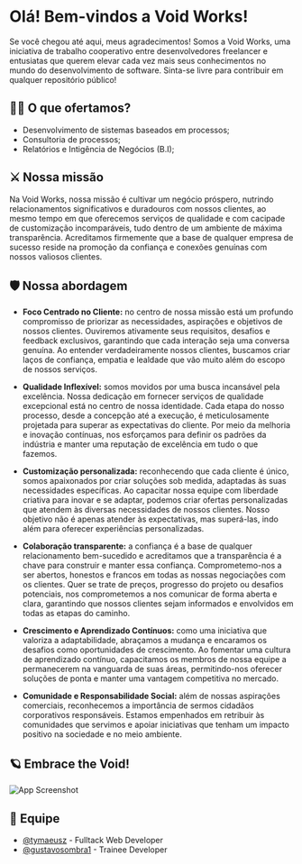 
# Olá! Bem-vindos a Void Works!

Se você chegou até aqui, meus agradecimentos! Somos a Void Works, uma iniciativa de trabalho cooperativo entre desenvolvedores freelancer e entusiatas que querem elevar cada vez mais seus conhecimentos no mundo do desenvolvimento de software. Sinta-se livre para contribuir em qualquer repositório público!


## 👨‍💻 O que ofertamos? 

- Desenvolvimento de sistemas baseados em processos;
- Consultoria de processos;
- Relatórios e Intigência de Negócios (B.I);


## ⚔️ Nossa missão

Na Void Works, nossa missão é cultivar um negócio próspero, nutrindo relacionamentos significativos e duradouros com nossos clientes, ao mesmo tempo em que oferecemos serviços de qualidade e com cacipade de customização incomparáveis, tudo dentro de um ambiente de máxima transparência. Acreditamos firmemente que a base de qualquer empresa de sucesso reside na promoção da confiança e conexões genuínas com nossos valiosos clientes.


## 🛡️ Nossa abordagem

- **Foco Centrado no Cliente:** no centro de nossa missão está um profundo compromisso de priorizar as necessidades, aspirações e objetivos de nossos clientes. Ouviremos ativamente seus requisitos, desafios e feedback exclusivos, garantindo que cada interação seja uma conversa genuína. Ao entender verdadeiramente nossos clientes, buscamos criar laços de confiança, empatia e lealdade que vão muito além do escopo de nossos serviços.


- **Qualidade Inflexível:** somos movidos por uma busca incansável pela excelência. Nossa dedicação em fornecer serviços de qualidade excepcional está no centro de nossa identidade. Cada etapa do nosso processo, desde a concepção até a execução, é meticulosamente projetada para superar as expectativas do cliente. Por meio da melhoria e inovação contínuas, nos esforçamos para definir os padrões da indústria e manter uma reputação de excelência em tudo o que fazemos.


- **Customização personalizada:** reconhecendo que cada cliente é único, somos apaixonados por criar soluções sob medida, adaptadas às suas necessidades específicas. Ao capacitar nossa equipe com liberdade criativa para inovar e se adaptar, podemos criar ofertas personalizadas que atendem às diversas necessidades de nossos clientes. Nosso objetivo não é apenas atender às expectativas, mas superá-las, indo além para oferecer experiências personalizadas.


- **Colaboração transparente:** a confiança é a base de qualquer relacionamento bem-sucedido e acreditamos que a transparência é a chave para construir e manter essa confiança. Comprometemo-nos a ser abertos, honestos e francos em todas as nossas negociações com os clientes. Quer se trate de preços, progresso do projeto ou desafios potenciais, nos comprometemos a nos comunicar de forma aberta e clara, garantindo que nossos clientes sejam informados e envolvidos em todas as etapas do caminho.


- **Crescimento e Aprendizado Contínuos:** como uma iniciativa que valoriza a adaptabilidade, abraçamos a mudança e encaramos os desafios como oportunidades de crescimento. Ao fomentar uma cultura de aprendizado contínuo, capacitamos os membros de nossa equipe a permanecerem na vanguarda de suas áreas, permitindo-nos oferecer soluções de ponta e manter uma vantagem competitiva no mercado.


- **Comunidade e Responsabilidade Social:** além de nossas aspirações comerciais, reconhecemos a importância de sermos cidadãos corporativos responsáveis. Estamos empenhados em retribuir às comunidades que servimos e apoiar iniciativas que tenham um impacto positivo na sociedade e no meio ambiente.
## 🪐 Embrace the Void!

![App Screenshot](https://i.ibb.co/sp7t1Gx/void-light.png)


## 👥 Equipe

- [@tymaeusz](https://www.github.com/tymaeusz) - Fulltack Web Developer
- [@gustavosombra1](https://www.github.com/gustavosombra1) - Trainee Developer
